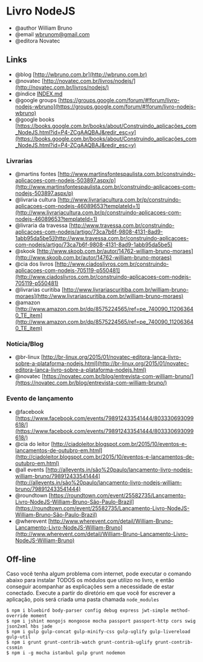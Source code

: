 # Livro NodeJS

* @author William Bruno
* @email wbrunom@gmail.com
* @editora Novatec


## Links

* @blog [http://wbruno.com.br](http://wbruno.com.br)
* @novatec [http://novatec.com.br/livros/nodejs/](http://novatec.com.br/livros/nodejs/)
* @índice [INDEX.md](INDEX.md)
* @google groups [https://groups.google.com/forum/#!forum/livro-nodejs-wbruno](https://groups.google.com/forum/#!forum/livro-nodejs-wbruno)
* @google books [https://books.google.com.br/books/about/Construindo_aplicações_com_NodeJS.html?id=P4-ZCgAAQBAJ&redir_esc=y](https://books.google.com.br/books/about/Construindo_aplicações_com_NodeJS.html?id=P4-ZCgAAQBAJ&redir_esc=y)


### Livrarias
* @martins fontes [http://www.martinsfontespaulista.com.br/construindo-aplicacoes-com-nodejs-503897.aspx/p](http://www.martinsfontespaulista.com.br/construindo-aplicacoes-com-nodejs-503897.aspx/p)
* @livraria cultura [http://www.livrariacultura.com.br/p/construindo-aplicacoes-com-nodejs-46089653?templateId=1](http://www.livrariacultura.com.br/p/construindo-aplicacoes-com-nodejs-46089653?templateId=1)
* @livraria da travessa [http://www.travessa.com.br/construindo-aplicacoes-com-nodejs/artigo/73ca7b6f-9808-4131-8ad9-1abb95da5be5](http://www.travessa.com.br/construindo-aplicacoes-com-nodejs/artigo/73ca7b6f-9808-4131-8ad9-1abb95da5be5)
* @skook [http://www.skoob.com.br/autor/14762-william-bruno-moraes](http://www.skoob.com.br/autor/14762-william-bruno-moraes)
* @cia dos livros [http://www.ciadoslivros.com.br/construindo-aplicacoes-com-nodejs-705119-p550481](http://www.ciadoslivros.com.br/construindo-aplicacoes-com-nodejs-705119-p550481)
* @livrarias curitiba [http://www.livrariascuritiba.com.br/william-bruno-moraes](http://www.livrariascuritiba.com.br/william-bruno-moraes)
* @amazon [http://www.amazon.com.br/dp/8575224565/ref=pe_740090_112063640_TE_item](http://www.amazon.com.br/dp/8575224565/ref=pe_740090_112063640_TE_item)


### Notícia/Blog
* @br-linux [http://br-linux.org/2015/01/novatec-editora-lanca-livro-sobre-a-plataforma-nodejs.html](http://br-linux.org/2015/01/novatec-editora-lanca-livro-sobre-a-plataforma-nodejs.html)
* @novatec [https://novatec.com.br/blog/entrevista-com-william-bruno/](https://novatec.com.br/blog/entrevista-com-william-bruno/)


### Evento de lançamento
* @facebook [https://www.facebook.com/events/798912433541444/803330693099618/](https://www.facebook.com/events/798912433541444/803330693099618/)
* @cia do leitor [http://ciadoleitor.blogspot.com.br/2015/10/eventos-e-lancamentos-de-outubro-em.html](http://ciadoleitor.blogspot.com.br/2015/10/eventos-e-lancamentos-de-outubro-em.html)
* @all events [http://allevents.in/são%20paulo/lançamento-livro-nodejs-william-bruno/798912433541444](http://allevents.in/são%20paulo/lançamento-livro-nodejs-william-bruno/798912433541444)
* @roundtown [https://roundtown.com/event/25582735/Lançamento-Livro-NodeJS-William-Bruno-São-Paulo-Brazil](https://roundtown.com/event/25582735/Lançamento-Livro-NodeJS-William-Bruno-São-Paulo-Brazil)
* @wherevent [http://www.wherevent.com/detail/William-Bruno-Lancamento-Livro-NodeJS-William-Bruno](http://www.wherevent.com/detail/William-Bruno-Lancamento-Livro-NodeJS-William-Bruno)



## Off-line

Caso você tenha algum problema com internet, pode executar o comando abaixo para instalar TODOS os módulos que utilizo no livro, e então conseguir acompanhar as explicações sem a necessidade de estar conectado.
Execute a partir do diretório em que você for escrever a aplicação, pois será criada uma pasta chamada `node_modules`

```
$ npm i bluebird body-parser config debug express jwt-simple method-override moment
$ npm i jshint mongojs mongoose mocha passport passport-http cors swig json2xml hbs jade
$ npm i gulp gulp-concat gulp-minify-css gulp-uglify gulp-livereload gulp-util
$ npm i grunt grunt-contrib-watch grunt-contrib-uglify grunt-contrib-cssmin
$ npm i -g mocha istanbul gulp grunt nodemon
```

